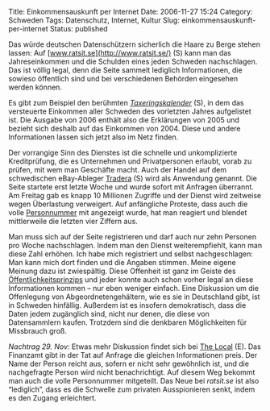 Title: Einkommensauskunft per Internet
Date: 2006-11-27 15:24
Category: Schweden
Tags: Datenschutz, Internet, Kultur
Slug: einkommensauskunft-per-internet
Status: published

Das würde deutschen Datenschützern sicherlich die Haare zu Berge stehen
lassen: Auf [www.ratsit.se](http://www.ratsit.se/) (S) kann man das
Jahreseinkommen und die Schulden eines jeden Schweden nachschlagen. Das
ist völlig legal, denn die Seite sammelt lediglich Informationen, die
sowieso öffentlich sind und bei verschiedenen Behörden eingesehen werden
können.

Es gibt zum Beispiel den berühmten
[*Taxeringskalender*](http://sv.wikipedia.org/wiki/Taxeringskalendern)
(S), in dem das versteuerte Einkommen aller Schweden des vorletzten
Jahres aufgelistet ist. Die Ausgabe von 2006 enthält also die
Erklärungen von 2005 und bezieht sich deshalb auf das Einkommen von
2004. Diese und andere Informationen lassen sich jetzt also im Netz
finden.

Der vorrangige Sinn des Dienstes ist die schnelle und unkomplizierte
Kreditprüfung, die es Unternehmen und Privatpersonen erlaubt, vorab zu
prüfen, mit wem man Geschäfte macht. Auch der Handel auf dem
schwedischen eBay-Ableger [Tradera](http://www.tradera.com) (S) wird als
Anwendung genannt. Die Seite startete erst letzte Woche und wurde sofort
mit Anfragen überrannt. Am Freitag gab es knapp 10 Millionen Zugriffe
und der Dienst wird zeitweise wegen Überlastung verweigert. Auf
anfängliche Proteste, dass auch die volle
[Personnummer](http://www.fiket.de/2006/07/09/wort-der-woche-personnummer/)
mit angezeigt wurde, hat man reagiert und blendet mittlerweile die
letzten vier Ziffern aus.

Man muss sich auf der Seite registrieren und darf auch nur zehn Personen
pro Woche nachschlagen. Indem man den Dienst weiterempfiehlt, kann man
diese Zahl erhöhen. Ich habe mich registriert und selbst nachgeschlagen:
Man kann mich dort finden und die Angaben stimmen. Meine eigene Meinung
dazu ist zwiespältig. Diese Offenheit ist ganz im Geiste des
[Öffentlichkeitsprinzips](http://www.fiket.de/2006/08/13/wort-der-woche-offentlighetsprincipen/)
und jeder konnte auch schon vorher legal an diese Informationen kommen –
nur eben weniger einfach. Eine Diskussion um die Offenlegung von
Abgeordnetengehältern, wie es sie in Deutschland gibt, ist in Schweden
hinfällig. Außerdem ist es insofern demokratisch, dass die Daten jedem
zugänglich sind, nicht nur denen, die diese von Datensammlern kaufen.
Trotzdem sind die denkbaren Möglichkeiten für Missbrauch groß.

*Nachtrag 29. Nov:* Etwas mehr Diskussion findet sich bei [The
Local](http://www.thelocal.se/5625/20061127/) (E). Das Finanzamt gibt in
der Tat auf Anfrage die gleichen Informationen preis. Der Name der
Person reicht aus, sofern er nicht sehr gewöhnlich ist, und die
nachgefragte Person wird nicht benachrichtigt. Auf diesem Weg bekommt
man auch die volle Personnummer mitgeteilt. Das Neue bei *ratsit.se* ist
also “lediglich”, dass es die Schwelle zum privaten Ausspionieren senkt,
indem es den Zugang erleichtert.

